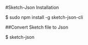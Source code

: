#Sketch-Json Installation

$ sudo npm install -g sketch-json-cli

##Convert Sketch file to Json

$ sketch-json <sketch file name>


